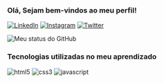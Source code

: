 ### Olá, Sejam bem-vindos ao meu perfil!

[![LinkedIn](https://img.shields.io/badge/LinkedIn-0077B5?style=for-the-badge&logo=linkedin&logoColor=white)](https://www.linkedin.com/in/luanotaviosilva/)
[![Instagram](https://img.shields.io/badge/Instagram-E4405F?style=for-the-badge&logo=instagram&logoColor=white)](https://www.instagram.com/luanotaviosilva/)
[![Twitter](https://img.shields.io/badge/Twitter-1DA1F2?style=for-the-badge&logo=twitter&logoColor=white)](https://twitter.com/luanotaviosilva/)

![Meu status do GitHub](https://github-readme-stats.vercel.app/api?username=luanotaviosilva&show_icons=true&theme=gruvbox)


### Tecnologias utilizadas no meu aprendizado
<div style="display: inline_block">
<img alt="html5" src="https://img.shields.io/badge/HTML5-E34F26?style=for-the-badge&logo=html5&logoColor=white" />
<img alt="css3" src="https://img.shields.io/badge/CSS3-1572B6?style=for-the-badge&logo=css3&logoColor=white" />
<img alt="javascript" src="https://img.shields.io/badge/JavaScript-F7DF1E?style=for-the-badge&logo=javascript&logoColor=black" />
</div></br>

